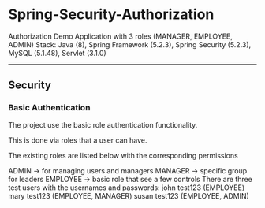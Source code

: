 # Spring-Security-Authorization
Authorization Demo Application with 3 roles (MANAGER, EMPLOYEE, ADMIN) Stack: Java (8), Spring Framework (5.2.3), Spring Security (5.2.3), MySQL (5.1.48), Servlet (3.1.0)
***

## Security
### Basic Authentication
The project use the basic role authentication functionality.

This is done via roles that a user can have. 

The existing roles are listed below with the corresponding permissions

ADMIN -> for managing users and managers
MANAGER -> specific group for leaders
EMPLOYEE -> basic role that see a few controls
There are three test users with the usernames and passwords:
  john test123 (EMPLOYEE)
  mary test123 (EMPLOYEE, MANAGER)
  susan test123 (EMPLOYEE, ADMIN)
